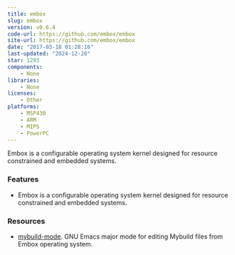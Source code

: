 ```yaml
---
title: embox
slug: embox
version: v0.6.4
code-url: https://github.com/embox/embox
site-url: https://github.com/embox/embox
date: "2017-03-18 01:28:16"
last-updated: "2024-12-28"
star: 1293
components:
    - None
libraries:
    - None
licenses:
    - Other
platforms:
    - MSP430
    - ARM
    - MIPS
    - PowerPC
---
```

Embox is a configurable operating system kernel designed for resource constrained and embedded systems.

<!--more-->

### Features

- Embox is a configurable operating system kernel designed for resource constrained and embedded systems.

### Resources
<!--github-projects-->
- [mybuild-mode](https://github.com/easimonenko/mybuild-mode). GNU Emacs major mode for editing Mybuild files from Embox operating system.
